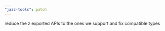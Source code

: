 ```yaml
---
"jazz-tools": patch
---
```


reduce the z exported APIs to the ones we support and fix compatible types
